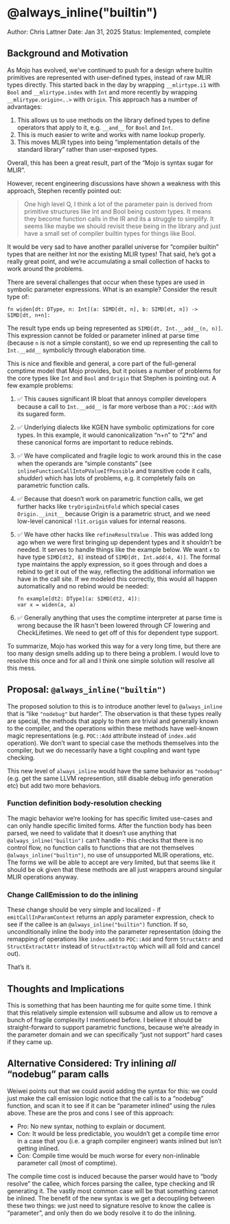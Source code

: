 # @always_inline("builtin")

Author: Chris Lattner
Date: Jan 31, 2025
Status: Implemented, complete

## Background and Motivation

As Mojo has evolved, we’ve continued to push for a design where builtin
primitives are represented with user-defined types, instead of raw MLIR types
directly.  This started back in the day by wrapping `__mlirtype.i1` with `Bool`
and `__mlirtype.index` with `Int` and more recently by wrapping
`__mlirtype.origin<..>` with `Origin`.  This approach has a number of
advantages:

1. This allows us to use methods on the library defined types to define
   operators that apply to it, e.g. `__and__` for `Bool` and `Int`.
2. This is much easier to write and works with name lookup properly.
3. This moves MLIR types into being “implementation details of the standard
   library” rather than user-exposed types.

Overall, this has been a great result, part of the “Mojo is syntax sugar for
MLIR”.

However, recent engineering discussions have shown a weakness with this
approach, Stephen recently pointed out:

> One high level Q, I think a lot of the parameter pain is derived from
> primitive structures like Int and Bool being custom types. It means they
> become function calls in the IR and its a struggle to simplify. It seems
> like maybe we should revisit these being in the library and just have a
> small set of compiler builtin types for things like Bool.

It would be very sad to have another parallel universe for “compiler builtin”
types that are neither Int nor the existing MLIR types!  That said, he’s got a
really great point, and we’re accumulating a small collection of hacks to work
around the problems.

There are several challenges that occur when these types are used in symbolic
parameter expressions.  What is an example?  Consider the result type of:

```mojo
fn widen[dt: DType, n: Int](a: SIMD[dt, n], b: SIMD[dt, n]) -> SIMD[dt, n+n]:
```

The result type ends up being represented as `SIMD[dt, Int.__add__(n, n)]`.
This expression cannot be folded or parameter inlined at parse time (because `n`
is not a simple constant), so we end up representing the call to `Int.__add__`
symbolicly through elaboration time.

This is nice and flexible and general, a core part of the full-general comptime
model that Mojo provides, but it poises a number of problems for the core types
like `Int` and `Bool` and `Origin` that Stephen is pointing out.  A few example
problems:

1. ✅ This causes significant IR bloat that annoys compiler developers because a
   call to `Int.__add__` is far more verbose than a `POC::Add` with its sugared
   form.
2. ✅ Underlying dialects like KGEN have symbolic optimizations for core types.
   In this example, it would canonicalization “n+n” to “2*n” and these canonical
   forms are important to reduce rebinds.
3. ✅ We have complicated and fragile logic to work around this in the case when
   the operands are “simple constants” (see
   `inlineFunctionCallIntoPValueIfPossible` and transitive code it calls,
    *shudder*) which has lots of problems, e.g. it completely fails on
    parametric function calls.
4. ✅ Because that doesn’t work on parametric function calls, we get further
   hacks like `tryOriginInitFold` which special cases `Origin.__init__` because
   Origin is a parametric struct, and we need low-level canonical `!lit.origin`
   values for internal reasons.
5. ✅ We have other hacks like `refineResultValue` . This was added long ago
   when we were first bringing up dependent types and it shouldn’t be needed.
   It serves to handle things like the example below.  We want `x` to have type
   `SIMD[dt2, 8]` instead of `SIMD[dt, Int.add(4, 4)]`.  The formal type
   maintains the apply expression, so it goes through and does a rebind to get
   it out of the way, reflecting the additional information we have in the call
   site.  If we modeled this correctly, this would all happen automatically and
   no rebind would be needed:

   ```mojo
   fn example[dt2: DType](a: SIMD[dt2, 4]):
   var x = widen(a, a)
   ```

6. ✅ Generally anything that uses the comptime interpreter at parse time is
   wrong because the IR hasn't been lowered through CF lowering and
   CheckLifetimes.  We need to get off of this for dependent type support.

To summarize, Mojo has worked this way for a very long time, but there are too
many design smells adding up to there being a problem.  I would love to resolve
this once and for all and I think one simple solution will resolve all this
mess.

## Proposal: `@always_inline("builtin")`

The proposed solution to this is to introduce another level to `@always_inline`
that is “like `"nodebug"` but harder”. The observation is that these types
really are special, the methods that apply to them are trivial and generally
known to the compiler, and the operations within these methods have well-known
magic representations (e.g. `POC::Add` attribute instead of `index.add`
operation).  We don’t want to special case the methods themselves into the
compiler, but we do necessarily have a tight coupling and want type checking.

This new level of `always_inline` would have the same behavior as `"nodebug"`
(e.g. get the same LLVM represention, still disable debug info generation etc)
but add two more behaviors.

### Function definition body-resolution checking

The magic behavior we’re looking for has specific limited use-cases and can only
handle specific limited forms. After the function body has been parsed, we need
to validate that it doesn’t use anything that `@always_inline("builtin")` can’t
handle - this checks that there is no control flow, no function calls to
functions that are not themselves `@always_inline("builtin")`, no use of
unsupported MLIR operations, etc.  The forms we will be able to accept are
very limited, but that seems like it should be ok given that these methods are
all just wrappers around singular MLIR operations anyway.

### Change CallEmission to do the inlining

These change should be very simple and localized - if `emitCallInParamContext`
returns an apply parameter expression, check to see if the callee is an
`@always_inline("builtin")` function. If so, unconditionally inline the body
into the parameter representation (doing the remapping of operations like
`index.add` to `POC::Add` and form `StructAttr` and `StructExtractAttr` instead
of `StructExtractOp` which will all fold and cancel out).

That’s it.

## Thoughts and Implications

This is something that has been haunting me for quite some time.  I think that
this relatively simple extension will subsume and allow us to remove a bunch of
fragile complexity I mentioned before.  I believe it should be straight-forward
to support parametric functions, because we’re already in the parameter domain
and we can specifically “just not support” hard cases if they came up.

## Alternative Considered: Try inlining *all* “nodebug” param calls

Weiwei points out that we could avoid adding the syntax for this: we could just
make the call emission logic notice that the call is to a “nodebug” function,
and scan it to see if it can be “parameter inlined” using the rules above.
These are the pros and cons I see of this approach:

- Pro: No new syntax, nothing to explain or document.
- Con: It would be less predictable, you wouldn’t get a compile time error in a
  case that you (i.e. a graph compiler engineer) wants inlined but isn’t getting
  inlined.
- Con: Compile time would be much worse for every non-inlinable parameter call
  (most of comptime).

The compile time cost is induced because the parser would have to “body resolve”
the callee, which forces parsing the callee, type checking and IR generating it.
The vastly most common case will be that something cannot be inlined.  The
benefit of the new syntax is we get a decoupling between these two things: we
just need to signature resolve to know the callee is “parameter”, and only then
do we body resolve it to do the inlining.
